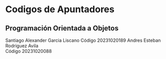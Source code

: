 # Codigos de Apuntadores
## Programación  Orientada a Objetos 
Santiago Alexander Garcia Liscano
Código 20231020189
Andres Esteban Rodriguez Avila  
Código 20231020088


